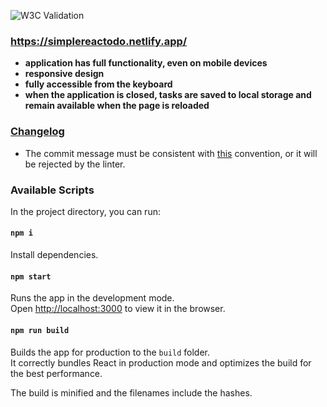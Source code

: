 ![W3C Validation](https://img.shields.io/w3c-validation/html?style=plastic&targetUrl=https%3A%2F%2Fsimplereactodo.netlify.app%2F)

### https://simplereactodo.netlify.app/

- __application has full functionality, even on mobile devices__
- __responsive design__
- __fully accessible from the keyboard__
- __when the application is closed, tasks are saved to local storage and remain available when the page is reloaded__

### [Changelog](https://github.com/tensegrity666/simple-react-todo/blob/master/CHANGELOG.md)

- The commit message must be consistent with [this](https://github.com/angular/angular.js/blob/master/DEVELOPERS.md#-git-commit-guidelines) convention, or it will be rejected by the linter.

### Available Scripts

In the project directory, you can run:

#### `npm i`

Install dependencies.

#### `npm start`

Runs the app in the development mode.<br />
Open [http://localhost:3000](http://localhost:3000) to view it in the browser.

#### `npm run build`

Builds the app for production to the `build` folder.<br />
It correctly bundles React in production mode and optimizes the build for the best performance.

The build is minified and the filenames include the hashes.<br />
